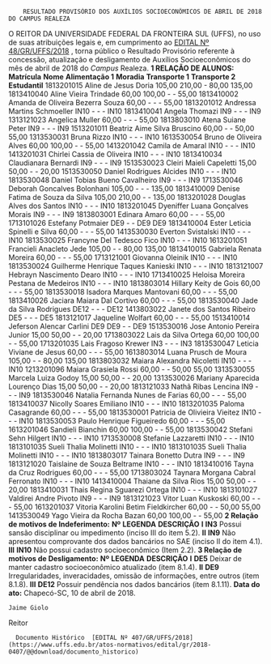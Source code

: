         RESULTADO PROVISÓRIO DOS AUXÍLIOS SOCIOECONÔMICOS DE ABRIL DE 2018 DO CAMPUS REALEZA  

 O REITOR DA UNIVERSIDADE FEDERAL DA FRONTEIRA SUL (UFFS), no uso de suas atribuições legais e, em cumprimento ao [EDITAL Nº 48/GR/UFFS/2018](https://www.uffs.edu.br/atos-normativos/edital/gr/2018-0048)  , torna público o Resultado Provisório referente à concessão, atualização e desligamento de Auxílios Socioeconômicos do mês de abril de 2018 do *Campus* Realeza.  **1 RELAÇÃO DE ALUNOS:**      **Matrícula**    **Nome**    **Alimentação 1**    **Moradia**    **Transporte 1**    **Transporte 2**    **Estudantil**      1813201015   Aline de Jesus Doria   105,00   210,00   -   80,00   135,00     1813410040   Aline Vieira Trindade   60,00   100,00   -   -   55,00     1813410002   Amanda de Oliveira Bezerra Souza   60,00   -   -   -   55,00     1813201012   Andressa Martins Schmoeller   IN10   -   -   -   IN10     1813410041   Angela Thomazi   IN9   -   -   -   IN9     1313121023   Angelica Muller   60,00   -   -   -   55,00     1813803010   Atena Suiane Peter   IN9   -   -   -   IN9     1513201011   Beatriz Aime Silva Bruscino   60,00   -   -   50,00   55,00     1313530031   Bruna Rizzo   IN10   -   -   -   IN10     1613530054   Bruno de Oliveira Alves   60,00   100,00   -   -   55,00     1413201042   Camila de Amaral   IN10   -   -   -   IN10     1413201031   Chirlei Cassia de Oliveira   IN10   -   -   -   IN10     1813410034   Claudianara Bernardi   IN9   -   -   -   IN9     1513530023   Cleiri Maieli Capeletti   15,00   50,00   -   -   20,00     1513530050   Daniel Rodrigues Alcides   IN10   -   -   -   IN10     1813530048   Daniel Tobias Bueno Cavalheiro   IN9   -   -   -   IN9     1713530046   Deborah Goncalves Bolonhani   105,00   -   -   -   135,00     1813410009   Denise Fatima de Souza da Silva   105,00   210,00   -   -   135,00     1813201028   Douglas Alves dos Santos   IN10   -   -   -   IN10     1813201045   Dyeniffer Luana Gonçalves Morais   IN9   -   -   -   IN9     1813803001   Edinara Amaro   60,00   -   -   -   55,00     1713101026   Estefany Potmaier   DE9   -   -   DE9   DE9     1813410004   Ester Leticia Spinelli e Silva   60,00   -   -   -   55,00     1413530030   Everton Svistalski   IN10   -   -   -   IN10     1813530025   Francyne Del Tedesco Fico   IN10   -   -   -   IN10     1613201051   Francieli Anacleto Jede   105,00   -   -   80,00   135,00     1813410015   Gabriela Renata Moreira   60,00   -   -   -   55,00     1713121001   Giovanna Oleinik   IN10   -   -   -   IN10     1813530024   Guilherme Henrique Taques Kanieski   IN10   -   -   -   IN10     1813121007   Hebrayn Nascimento Dearo   IN10   -   -   -   IN10     1713410025   Heloisa Moreira Pestana de Medeiros   IN10   -   -   -   IN10     1813803014   Hillary Keity de Gois   60,00   -   -   -   55,00     1813530018   Isadora Marques Mantovani   60,00   -   -   -   55,00     1813410026   Jaciara Maiara Dal Cortivo   60,00   -   -   -   55,00     1813530040   Jade da Silva Rodrigues   DE12   -   -   -   DE12     1413803022   Janete dos Santos Ribeiro   DE5   -   -   -   DE5     1813121017   Jaqueline Wolfart   60,00   -   -   -   55,00     1513410014   Jeferson Alencar Carlini   DE9   DE9   -   -   DE9     1513530016   Jose Antonio Pereira Junior   15,00   50,00   -   -   20,00     1713803022   Lais da Silva Ortega   60,00   100,00   -   -   55,00     1713201035   Lais Fragoso Krewer   IN3   -   -   -   IN3     1813530047   Leticia Viviane de Jesus   60,00   -   -   -   55,00     1613803014   Luana Prusch de Moura   105,00   -   -   80,00   135,00     1813803032   Maiara Alexandra Nicoletti   IN10   -   -   -   IN10     1213201096   Maiara Grasiela Rossi   60,00   -   -   50,00   55,00     1313530055   Marcela Luiza Godoy   15,00   50,00   -   -   20,00     1313530026   Mariany Aparecida Lourenço Dias   15,00   50,00   -   -   20,00     1813121033   Nathã Ribas Lencina   IN9   -   -   -   IN9     1813530046   Natalia Fernanda Nunes de Farias   60,00   -   -   -   55,00     1813410037   Nicolly Soares Emiliano   IN10   -   -   -   IN10     1813201035   Paloma Casagrande   60,00   -   -   -   55,00     1813530001   Patricia de Olivieira Vieitez   IN10   -   -   -   IN10     1813530053   Paulo Henrique Figueiredo   60,00   -   -   -   55,00     1613201046   Sandieli Bianchin   60,00   100,00   -   -   55,00     1813530042   Stefani Sehn Hilgert   IN10   -   -   -   IN10     1713530008   Stefanie Lazzaretti   IN10   -   -   -   IN10     1813101035   Sueli Thalia Molinetti   IN10   -   -   -   IN10     1813101035   Sueli Thalia Molinetti   IN10   -   -   -   IN10     1813803017   Tainara Bonetto Dutra   IN9   -   -   -   IN9     1813121020   Taislaine de Souza Beltrame   IN10   -   -   -   IN10     1813410016   Tayna da Cruz Rodrigues   60,00   -   -   -   55,00     1713803024   Taynara Morgana Cabral Ferronato   IN10   -   -   -   IN10     1413410004   Thaiane da Silva Rios   15,00   50,00   -   -   20,00     1813410031   Thais Regina Sguarezi Ortega   IN10   -   -   -   IN10     1813101027   Valdirei Andre Pivoto   IN9   -   -   -   IN9     1813121023   Vitor Luan Kuskoski   60,00   -   -   -   55,00     1613201037   Vitoria Karolini Betim Fieldkircher   60,00   -   -   50,00   55,00     1413530049   Yago Vieira da Rocha Bazan   60,00   100,00   -   -   55,00      **2 Relação de motivos de Indeferimento:**      **Nº**    **LEGENDA**    **DESCRIÇÃO**      **I**    **IN3**    Possui sansão disciplinar ou impedimento (inciso III do item 5.2).     **II**    **IN9**    Não apresentou comprovante dos dados bancários no SAE (inciso II do item 4.1).     **III**    **IN10**    Não possui cadastro socioeconômico (Item 2.2).      **3 Relação de motivos de Desligamento:**      **Nº**    **LEGENDA**    **DESCRIÇÃO**      **I**    **DE5**    Deixar de manter cadastro socioeconômico atualizado (item 8.1.4).     **II**    **DE9**    Irregularidades, inveracidades, omissão de informações, entre outros (item 8.1.8).     **III**    **DE12**    Possuir pendência nos dados bancários (item 8.1.11).         **Data do ato:** Chapecó-SC, 10 de abril de 2018.   
 

    Jaime Giolo   
 Reitor 

      Documento Histórico  [EDITAL Nº 407/GR/UFFS/2018](https://www.uffs.edu.br/atos-normativos/edital/gr/2018-0407/@@download/documento_historico)     
      